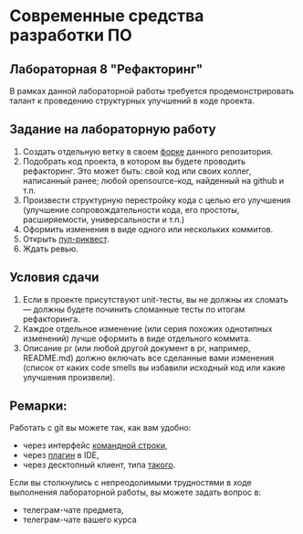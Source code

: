 # Современные средства разработки ПО

## Лабораторная 8 "Рефакторинг"
В рамках данной лабораторной работы требуется продемонстрировать талант к проведению структурных улучшений в коде проекта.
## Задание на лабораторную работу
1. Создать отдельную ветку в своем [форке](https://docs.github.com/en/get-started/quickstart/fork-a-repo) данного репозитория.
2. Подобрать код проекта, в котором вы будете проводить рефакторинг. Это может быть: свой код или своих коллег, написанный ранее; любой opensource-код, найденный на github и т.п.
3. Произвести структурную перестройку кода с целью его улучшения (улучшение сопровождательности кода, его простоты, расширяемости, универсальности и т.п.)
4. Оформить изменения в виде одного или нескольких коммитов. 
5. Открыть [пул-риквест](https://docs.github.com/en/pull-requests/collaborating-with-pull-requests/proposing-changes-to-your-work-with-pull-requests/creating-a-pull-request-from-a-fork).
6. Ждать ревью.
## Условия сдачи
1. Если в проекте присутствуют unit-тесты, вы не должны их сломать — должны будете починить сломанные тесты по итогам рефакторинга.
2. Каждое отдельное изменение (или серия похожих однотипных изменений) лучше оформить в виде отдельного коммита.
3. Описание pr (или любой другой документ в pr, например, README.md) должно включать все сделанные вами изменения (список от каких code smells вы избавили исходный код или какие улучшения произвели).
## Ремарки:
Работать с git вы можете так, как вам удобно:
* через интерфейс [командной строки](https://git-scm.com/book/en/v2/Getting-Started-Installing-Git),
* через [плагин](https://www.jetbrains.com/help/pycharm/set-up-a-git-repository.html#fetch) в IDE,
* через десктопный клиент, типа [такого](https://desktop.github.com/).

Если вы столкнулись с непреодолимыми трудностями в ходе выполнения лабораторной работы, вы можете задать вопрос в:
* телеграм-чате предмета,
* телеграм-чате вашего курса
